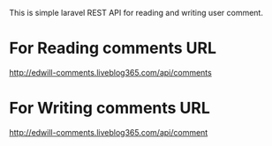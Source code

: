 This is simple laravel REST API for reading and writing user comment.
# For Reading comments URL
http://edwill-comments.liveblog365.com/api/comments
# For Writing comments URL
http://edwill-comments.liveblog365.com/api/comment
